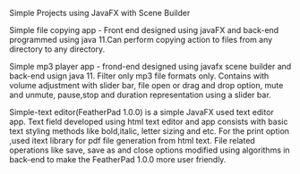 Simple Projects using JavaFX with Scene Builder

Simple file copying app - Front end designed using javaFX and back-end programmed using java 11.Can perform copying action to files from any directory to any directory.

Simple mp3 player app - frond-end  designed using javafx scene builder and back-end usign java 11. Filter only mp3 file formats only. Contains with volume adjustment with slider bar, file open or drag and drop option, mute and unmute, pause,stop and duration representation using a slider bar.

Simple-text editor(FeatherPad 1.0.0) is a simple JavaFX used text editor app. Text field developed using html text editor and app consists with basic text styling methods like bold,italic, letter sizing and etc. For the print option ,used itext library for pdf file generation from html text. File related operations like save, save as and close options modified using algorithms in back-end to make the FeatherPad 1.0.0 more user friendly.







